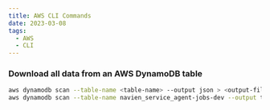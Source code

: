 ```yaml
---
title: AWS CLI Commands
date: 2023-03-08
tags:
  - AWS
  - CLI
---
```


### Download all data from an AWS DynamoDB table

```bash
aws dynamodb scan --table-name <table-name> --output json > <output-file>.json
aws dynamodb scan --table-name navien_service_agent-jobs-dev --output table jobs.csv
```


